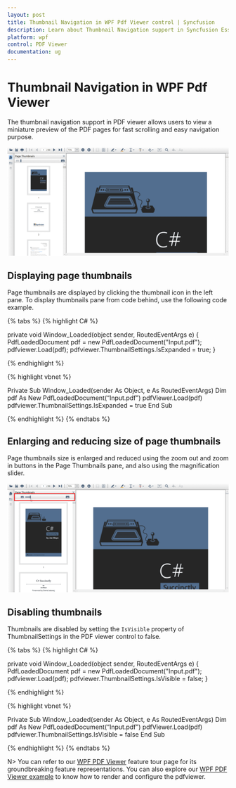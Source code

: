 ```yaml
---
layout: post
title: Thumbnail Navigation in WPF Pdf Viewer control | Syncfusion
description: Learn about Thumbnail Navigation support in Syncfusion Essential Studio WPF Pdf Viewer control, its elements and more.
platform: wpf
control: PDF Viewer
documentation: ug
---
```


# Thumbnail Navigation in WPF Pdf Viewer

The thumbnail navigation support in PDF viewer allows users to view a miniature preview of the PDF pages for fast scrolling and easy navigation purpose.

![WPF PDF Viewer Thumbnail Navigation](Thumbnail_images\wpf-pdf-viewer-thumbnail-navigation.png)

## Displaying page thumbnails

Page thumbnails are displayed by clicking the thumbnail icon in the left pane. To display thumbnails pane from code behind,  use the following code example.

{% tabs %}
{% highlight C# %}

private void Window_Loaded(object sender, RoutedEventArgs e)
{
	PdfLoadedDocument pdf = new PdfLoadedDocument("Input.pdf");
    pdfviewer.Load(pdf);
  	pdfviewer.ThumbnailSettings.IsExpanded = true;
}

{% endhighlight %}


{% highlight vbnet %}

Private Sub Window_Loaded(sender As Object, e As RoutedEventArgs)
    Dim pdf As New PdfLoadedDocument(“Input.pdf”)
    pdfViewer.Load(pdf)
	pdfviewer.ThumbnailSettings.IsExpanded = true
End Sub

{% endhighlight %}
{% endtabs %}

## Enlarging and reducing size of page thumbnails 

Page thumbnails size is enlarged and reduced using the zoom out and zoom in buttons in the Page Thumbnails pane, and also using the magnification slider. 

![WPF PDF Viewer Resizing the Thumbnail Navigation](Thumbnail_images\wpf-pdf-viewer-resizing-the-thumbnail-navigation.png)

## Disabling thumbnails 

Thumbnails are disabled by setting the `IsVisible` property of ThumbnailSettings in the PDF viewer control to false.

{% tabs %}
{% highlight C# %}

private void Window_Loaded(object sender, RoutedEventArgs e)
{
	PdfLoadedDocument pdf = new PdfLoadedDocument("Input.pdf");
    pdfviewer.Load(pdf);
  	pdfviewer.ThumbnailSettings.IsVisible = false;
}

{% endhighlight %}


{% highlight vbnet %}

Private Sub Window_Loaded(sender As Object, e As RoutedEventArgs)
    Dim pdf As New PdfLoadedDocument(“Input.pdf”)
    pdfViewer.Load(pdf)
	pdfviewer.ThumbnailSettings.IsVisible = false
End Sub

{% endhighlight %}
{% endtabs %}


N> You can refer to our [WPF PDF Viewer](https://www.syncfusion.com/wpf-controls/pdf-viewer) feature tour page for its groundbreaking feature representations. You can also explore our [WPF PDF Viewer example](https://github.com/syncfusion/wpf-demos) to know how to render and configure the pdfviewer.